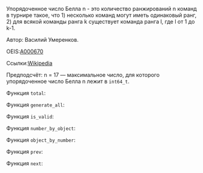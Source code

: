 Упорядоченное число Белла n - это количество ранжирований n команд в турнире такое, что 1) несколько команд могут иметь одинаковый ранг, 2) для всякой команды ранга k существует команда ранга l, где l от 1 до k-1.

Автор: Василий Умеренков.

OEIS:[A000670](https://oeis.org/A000670)

Ссылки:[Wikipedia](https://en.wikipedia.org/wiki/Ordered_Bell_number)

Предподсчёт: n = 17 — максимальное число, для которого упорядоченное число Белла n лежит в `int64_t`.

Функция `total`:

Функция `generate_all`:

Функция `is_valid`:

Функция `number_by_object`:

Функция `object_by_number`:

Функция `prev`:

Функция `next`:
